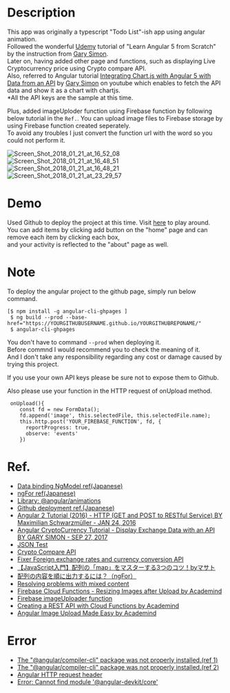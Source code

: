 # Description      
This app was originally a typescript "Todo List"-ish app using angular animation.     
Followed the wonderful [Udemy](https://www.udemy.com) tutorial of "Learn Angular 5 from Scratch" by the instruction from [Gary Simon](https://www.udemy.com/user/garysimon2/).       
Later on, having added other page and functions, such as displaying Live Cryptocurrency price using Crypto compare API.    
Also, referred to Angular tutorial [Integrating Chart.js with Angular 5 with Data from an API](https://www.youtube.com/watch?v=RTzi5DS7On4) by [Gary Simon](http://www.garysimon.com/) on youtube which enables to fetch the API data and show it as a chart with chartjs.     
*All the API keys are the sample at this time.    
   
Plus, added imageUploder function using Firebase function by following below tutorial in the `Ref.`. You can upload image files to Firebase storage by using Firebase function created seperately.   
To avoid any troubles I just convert the function url with the word so you could not perform it.           
    
              
<img src="https://image.ibb.co/cd8K4G/Screen_Shot_2018_01_21_at_16_52_08.png" alt="Screen_Shot_2018_01_21_at_16_52_08" border="0">        
        
<img src="https://image.ibb.co/gQKLBw/Screen_Shot_2018_01_21_at_16_48_51.png" alt="Screen_Shot_2018_01_21_at_16_48_51" border="0">    
    
<img src="https://image.ibb.co/m1hU4G/Screen_Shot_2018_01_21_at_16_48_21.png" alt="Screen_Shot_2018_01_21_at_16_48_21" border="0">    

<img src="https://image.ibb.co/fnAHbw/Screen_Shot_2018_01_21_at_23_29_57.png" alt="Screen_Shot_2018_01_21_at_23_29_57" border="0">     
       
               
# Demo    
Used Github to deploy the project at this time. Visit [here](https://TakahiroSuzukiqq.github.io/typescriptSC/) to play around.    
You can add items by clicking add button on the "home" page and can remove each item by clicking each box,      
and your activity is reflected to the "about" page as well.         
      
        
# Note  
To deploy the angular project to the github page, simply run below command.    

````    
[$ npm install -g angular-cli-ghpages ]    
 $ ng build --prod --base-href="https://YOURGITHUBUSERNAME.github.io/YOURGITHUBREPONAME/"         
 $ angular-cli-ghpages      
````            
  
You don't have to command `--prod` when deploying it.      
Before commnd I would recommend you to check the meaning of it.          
And I don't take any responsibility regarding any cost or damage caused by trying this project.       
            
If you use your own API keys please be sure not to expose them to Github.   
   
Also please use your function in the HTTP request of onUpload method.  
````    
 onUpload(){    
    const fd = new FormData();  
    fd.append('image', this.selectedFile, this.selectedFile.name);  
    this.http.post('YOUR_FIREBASE_FUNCTION', fd, {  
      reportProgress: true,  
      observe: 'events'  
    })    
````    
  
                    
# Ref.    
* [Data binding NgModel ref(Japanese)](https://qiita.com/shin_v1/items/c96382ed00da0c3ae13f)          
* [ngFor ref(Japanese)](http://www.buildinsider.net/web/angulartips/026)       
* [Library: @angular/animations](https://www.npmjs.com/package/@angular/animations)    
* [Github deployment ref.(Japanese)](https://qiita.com/Yuki_Yamashina/items/5d8208c450195b65344c)         
* [Angular 2 Tutorial (2016) - HTTP (GET and POST to RESTful Service) BY Maximilian Schwarzmüller - JAN 24, 2016](https://www.youtube.com/watch?v=L7xPwhwbcHE&t=1037s)   
* [Angular CryptoCurrency Tutorial - Display Exchange Data with an API BY GARY SIMON - SEP 27, 2017](https://coursetro.com/posts/code/91/Angular-CryptoCurrency-Tutorial---Display-Exchange-Data-with-an-API)    
* [JSON Test](http://www.jsontest.com)    
* [Crypto Compare API](https://www.cryptocompare.com/api/)    
* [Fixer Foreign exchange rates and currency conversion API](angularjs.org)    
* [【JavaScript入門】配列の「map」をマスターする3つのコツ！byマサト](https://www.sejuku.net/blog/21812)     
* [配列の内容を順に出力するには？（ngFor）](https://www.buildinsider.net/web/angulartips/026)   
* [Resolving problems with mixed content](https://help.github.com/articles/securing-your-github-pages-site-with-https/)   
* [Firebase Cloud Functions - Resizing Images after Upload by Academind](https://www.youtube.com/watch?v=YGsmWKMMiYs&t=14s)  
* [Firebase imageUploader function](https://github.com/TakahiroSuzukiqq/APIwtFb)  
* [Creating a REST API with Cloud Functions by Academind](https://academind.com/learn/firebase/cloud-functions/creating-a-rest-endpoint-with-cloud-functions)    
* [Angular Image Upload Made Easy by Academind](https://www.youtube.com/watch?v=YkvqLNcJz3Y)      
        
                   
# Error  
* [The "@angular/compiler-cli" package was not properly installed.(ref 1)](https://stackoverflow.com/questions/42925690/angular2-cli-error-angular-compiler-cli-package-was-not-properly-installed)           
* [The "@angular/compiler-cli" package was not properly installed.(ref 2)](https://github.com/angular/angular-cli/issues/7503)        
* [Angular HTTP request header](https://stackoverflow.com/questions/43205570/angular2-http-requestoptions-headers)       
* [Error: Cannot find module '@angular-devkit/core'](https://github.com/angular/devkit/issues/256)        
  
   
   
    
        

